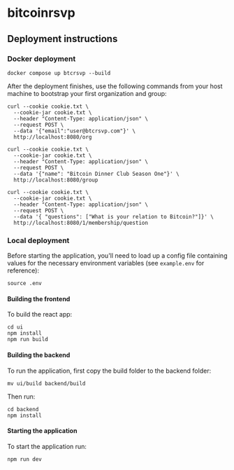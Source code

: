 # bitcoinrsvp

## Deployment instructions

### Docker deployment

```
docker compose up btcrsvp --build
```

After the deployment finishes, use the following commands from your host machine to bootstrap your first organization and group:

```
curl --cookie cookie.txt \
  --cookie-jar cookie.txt \
  --header "Content-Type: application/json" \
  --request POST \
  --data '{"email":"user@btcrsvp.com"}' \
  http://localhost:8080/org

curl --cookie cookie.txt \
  --cookie-jar cookie.txt \
  --header "Content-Type: application/json" \
  --request POST \
  --data '{"name": "Bitcoin Dinner Club Season One"}' \
  http://localhost:8080/group

curl --cookie cookie.txt \
  --cookie-jar cookie.txt \
  --header "Content-Type: application/json" \
  --request POST \
  --data '{ "questions": ["What is your relation to Bitcoin?"]}' \
  http://localhost:8080/1/membership/question

```

### Local deployment

Before starting the application, you'll need to load up a config file containing values for the necessary environment variables (see `example.env` for reference):

`source .env`

#### Building the frontend

To build the react app:

```
cd ui
npm install
npm run build
```

#### Building the backend

To run the application, first copy the build folder to the backend folder:

```
mv ui/build backend/build
```

Then run:

```
cd backend
npm install
```

#### Starting the application

To start the application run:

```
npm run dev
```
